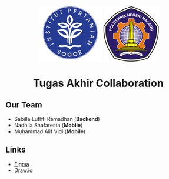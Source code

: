<p align="center">
  <img src="https://github.com/Sobat-TA/.github/blob/main/ipb.png?raw=true" alt="ipb" width="175" height="150">
  <img src="https://github.com/Sobat-TA/.github/blob/main/polinema.png?raw=true" alt="polinema" width="150" height="150">
</p>

# <p align="center"> Tugas Akhir Collaboration </p>

## Our Team

-   Sabilla Luthfi Ramadhan (**Backend**)
-   Nadhila Shafaresta (**Mobile**)
-   Muhammad Alif Vidi (**Mobile**)

## Links

- [Figma](https://www.figma.com/design/aYxQ1ORdfscs8qpaXmrCQx/TA-SBS?node-id=28-4209&t=87NHsOjrSqzOpU8H-1)
- [Draw.io](https://drive.google.com/file/d/1AucNrp_L6meYJrD5xdevDaFkPnJWD-Dz/view?usp=sharing)
